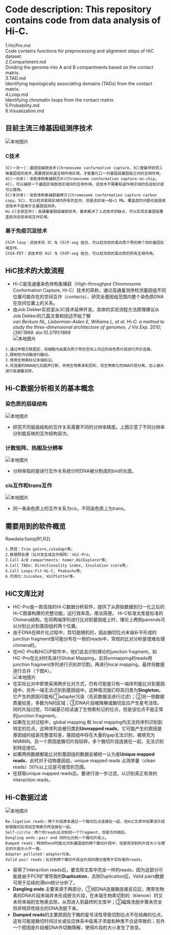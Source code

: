 # Code description: This repository contains code from data analysis of Hi-C.
1.HicPro.md\
Code contains functions for preprocessing and alignment steps of HiC dataset.\
2.Compartment.md\
Dividing the genome into A and B compartments based on the contact matrix. \
3.TAD.md\
Identifying topologically associating domains (TADs) from the contact matrix.\
4.Loop.md\
Identifying chromatin loops from the contact matrix.\
5.Probability.md\
6.Visualization.md
## 目前主流三维基因组测序技术
![本地图片](./pics/ChromosomeConformationTechnologies.png)
### C技术
```
3C(一对一)：基因组捕获技术(Chromosome conformation capture，3C)是最早研究三维基因组的技术,需要提前知道互相作用区域，才能量化口一对基因组基因座之间的互相作用。
4C(一对多)：染色体构象捕获芯片(Chromosome conformation capture-on-chip，4C)，可以捕获一个基因区域其他区域间的互相作用。该技术不需要知道作用区域的先验知识就可以使用。
5C(多对多)：染色体构象捕获碳拷贝(Chromosome conformation capture carbon copy，5C)，可以检测某段区域内所有的互作，但是该区域一般<1 Mb。覆盖度的问题也就造成该技术不适用于全基因组测序。
Hi-C(全部互作)：高通量基因组捕获技术，基本解决了上述技术的缺点，可以实现全基因组覆盖检测全部未知互作区域。
```
### 基于免疫沉淀技术
```
ChlP-loop：该技术将 3C 与 ChlP-seg 结合，可以检测目的蛋白质介导的两个目的基因区域互作。
ChIA-PET：该技术将 HiC 与 ChIP-seg 结合，可以检测目的蛋白质的所有互相作用。
```
## HiC技术的大致流程
+ Hi-C是高通量染色体构象捕获（High-throughput Chromosome Conformation Capture, Hi-C）技术的简称，通过高通量测序检测基因组不同位置可能存在的空间互作（contacts），研究全基因组范围内整个染色质DNA在空间位置上的关系。
+ 由Job Dekker实验室从3C技术延伸开发。具体的实验流程方法原理建议从Job Dekker的几篇文章和综述开始了解\
*van Berkum NL, Lieberman-Aiden E, Williams L, et al. Hi-C: a method to study the three-dimensional architecture of genomes. J Vis Exp. 2010;(39):1869. doi:10.3791/1869*\
![本地图片](./pics/schematic_diagram.png)
```
1.通过甲醛交联固定，将细胞内由蛋白质介导的空间上邻近的染色质片段进行共价连接。
2.限制性内切酶进行酶切。
3.使用生物素标记末端标记。
4.将连接的DNA纯化后超声打断，并用生物素亲和层析，将生物素化的DNA片段分离，加上接头进行高通量测序。
```
## Hi-C数据分析相关的基本概念
### 染色质的层级结构
![本地图片](./pics/Hic_background.png)
+ 研究不同层级结构的互作关系需要不同的分辨率精度。上图示意了不同分辨率分别能反映的互作结构层次。
### 计数矩阵、热图及分辨率
![本地图片](./pics/Hic_contactMat.png)
+ 分辨率指的是进行互作关系统计时DNA被分割成的bin的长度。
### cis互作和trans互作
![本地图片](./pics/Hic_cisTrans.png)
+ 同一条染色质上的互作关系为cis，不同染色质上为trans。
## 需要用到的软件概览
Rawdata:fastq(R1,R2)
~~~
1.质控：Trim galore,cutadapt等;
2.数据预处理（比对及生成互作矩阵）：HiC-Pro;
3.Call A/B compartments: homer,HiCExplorer等;
4.Call TADs: Directionality index, Insulation score等;
5.Call Loops:Fit-Hi-C, Peakachu等;
6.可视化:Juicebox, HiCPlotter等。
~~~

## HiC文库比对
+ HiC-Pro是一款高效的Hi-C数据分析软件，提供了从原始数据到归一化之后的Hi-C图谱构建的完整功能，运行效率高，用法简便。
Hi-C标准文库是标准的Chimera结构，在将两端序列进行比对到基因组上时，理论上两侧pairends可以分别比对到基因组的两个位置。
+ 由于DNA在碎片化过程中，剪切是随机的，因此酶切位点末端补平形成的junction fragment很可能分布在一侧的reads中，常规的比对分析是很难处理chimera的。
+ 在HiC-Pro和HiCUP软件中，他们会去识别理论的junction fragment。如HiC-Pro在比对时先进行Global Mapping，后将unmapping的reads用junction fragment序列进行识别并切割，再进行local mapping，最终将数据进行合并（下图A）。\
![本地图片](./pics/HicPro_mapping.png)
+ 在实际比对中即使采用两步比对方式，仍有可能是只有一端序列能比对到基因组中，另外一端无法识别到基因组中，这种情况我们将其归类为**Singleton**。它产生的原因可能有①adapter污染（先前数据没进行过滤）；②另一侧数据质量较差，多数为N的区域；③DNA片段被降解或酶切反应产生星号活性。同时片段过短，150碱基已经读通了生物素标记的位点，但是该位点不是正常的junction fragment。
+ 如果在比对过程中，global mapping 和 local mapping均无法将序列识别到特定的位点，这种序列会被归类到**Unmapped reads**。它可能产生的原因是基因组的组装完整度较差，基因组中存在大量的gap无法识别，被填充为NNNNN。另一个原因是酶切片段较碎，多个酶切片段连接在一起，无法识别到特定座位。
+ 如果两侧数据都能比对到基因组的数据会被统一认为是**Unique mapped reads**，此时对于动物基因组，unique mapped reads 占测序量（clean reads）50%以上应是可接受的范围。
+ 在获取unique mapped reads后，要进行进一步过滤，以识别真正有效的interaction reads。
## Hi-C数据过滤
![本地图片](./pics/HicPro_validPairs.png)
```
Re-ligation reads：两个片段原本通过一个酶切位点连接在一起，在HiC文库中如果该片段即使酶切后添加生物素仍然连接在一起。
Self-circle：两个的reads比对到同一个fragment，但是方向相反。
Dangling ends：pair end 同时比对到一个酶切片段上。
Dumped reads：两侧的end均能比对到基因组的两个酶切片段中，但是观测到的片段大小与理论的片段大小不一致。
Adapter polluted：adapter污染。
Valid pair reads：比对到两个酶切片段且片段的理论值等于实际值的reads。
```
+ 获得了interaction reads后，要去除文库中完全一样的reads，因为这部分可能是由于PCR扩增导致的**Duplication**，去除Duplication后，Valid pairs数据可用于后续的滑bin统计分析了。
+ **Dangling ends** 主要来源于两部分，①经DNA连接酶连接反应后，携带生物素的DNA片段末端并未形成嵌合片段，在末端生物素切割的（klenow）时又未将末端的生物素去除，从而进入到最终的文库中；②磁珠洗脱步骤未完全将非特异性结合的DNA洗脱下来。
+ **Dumped reads**的主要原因在于酶的星号活性导致切割位点不在经典的位点，这有可能是酶切时间过长或反应体系中盐离子浓度和种类不合适导致的；另外一个原因是片段被DNA外切酶降解，使得片段的大小发生了改变。
